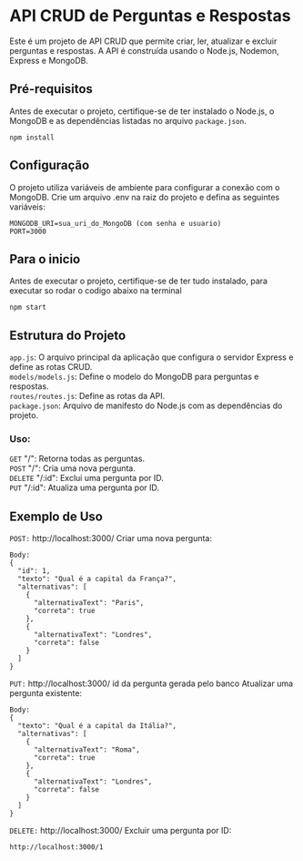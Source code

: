 # API CRUD de Perguntas e Respostas

Este é um projeto de API CRUD que permite criar, ler, atualizar e excluir perguntas e respostas. A API é construída usando o Node.js, Nodemon, Express e MongoDB.

## Pré-requisitos

Antes de executar o projeto, certifique-se de ter instalado o Node.js, o MongoDB e as dependências listadas no arquivo `package.json`.

```node
npm install
```

## Configuração
O projeto utiliza variáveis de ambiente para configurar a conexão com o MongoDB. Crie um arquivo .env na raiz do projeto e defina as seguintes variáveis:
```
MONGODB_URI=sua_uri_do_MongoDB (com senha e usuario)
PORT=3000
```

## Para o inicio

Antes de executar o projeto, certifique-se de ter tudo instalado, para executar so rodar o codigo abaixo na terminal

```node
npm start
```


## Estrutura do Projeto
`app.js`: O arquivo principal da aplicação que configura o servidor Express e define as rotas CRUD.</br>
`models/models.js`: Define o modelo do MongoDB para perguntas e respostas.</br>
`routes/routes.js`: Define as rotas da API.</br>
`package.json`: Arquivo de manifesto do Node.js com as dependências do projeto.</br>
### Uso:

`GET` "/": Retorna todas as perguntas.</br>
`POST` "/": Cria uma nova pergunta.</br>
`DELETE` "/:id": Exclui uma pergunta por ID.</br>
`PUT` "/:id": Atualiza uma pergunta por ID.</br>

## Exemplo de Uso
`POST:` http://localhost:3000/
Criar uma nova pergunta:
```
Body:
{
  "id": 1,
  "texto": "Qual é a capital da França?",
  "alternativas": [
    {
      "alternativaText": "Paris",
      "correta": true
    },
    {
      "alternativaText": "Londres",
      "correta": false
    }
  ]
}
```

`PUT:` http://localhost:3000/ id da pergunta gerada pelo banco
Atualizar uma pergunta existente:
```
Body:
{
  "texto": "Qual é a capital da Itália?",
  "alternativas": [
    {
      "alternativaText": "Roma",
      "correta": true
    },
    {
      "alternativaText": "Londres",
      "correta": false
    }
  ]
}
```

`DELETE:` http://localhost:3000/
Excluir uma pergunta por ID:

```
http://localhost:3000/1
```
